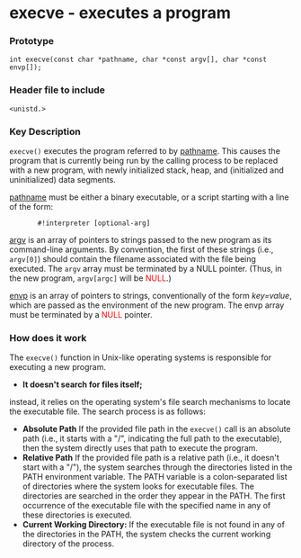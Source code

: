 # execve - executes a program

### Prototype
`int execve(const char *pathname, char *const argv[], char *const envp[]);`

### Header file to include
`<unistd.>`

### Key Description
`execve()` executes the program referred to by <u>pathname</u>.  This causes the program that is currently being run by the calling process to be replaced with a new program, with newly initialized stack, heap, and (initialized and uninitialized) data segments.

<u>pathname</u> must be either a binary executable, or a script starting
       with a line of the form:

           #!interpreter [optional-arg] 

<u>argv</u> is an array of pointers to strings passed to the new program as its command-line arguments.  By convention, the first of these strings (i.e., `argv[0]`) should contain the filename associated with the file being executed.  The `argv` array must be terminated by a NULL pointer.  (Thus, in the new program, `argv[argc]` will be <span style="color: red;">NULL</span>.)

<u>envp</u> is an array of pointers to strings, conventionally of the form _key=value_, which are passed as the environment of the new program. The envp array must be terminated by a <span style="color: red;">NULL</span> pointer.

### How does it work
The `execve()` function in Unix-like operating systems is responsible for executing a new program. 
   * **It doesn't search for files itself;**

instead, it relies on the operating system's file search mechanisms to locate the executable file. The search process is as follows:

* **Absolute Path**
    If the provided file path in the `execve()` call is an absolute path (i.e., it starts with a "/", indicating the full path to the executable), then the system directly uses that path to execute the program.
* **Relative Path**
    If the provided file path is a relative path (i.e., it doesn't start with a "/"), the system searches through the directories listed in the PATH environment variable.
    The PATH variable is a colon-separated list of directories where the system looks for executable files.
    The directories are searched in the order they appear in the PATH. The first occurrence of the executable file with the specified name in any of these directories is executed.
* **Current Working Directory:**
    If the executable file is not found in any of the directories in the PATH, the system checks the current working directory of the process.
